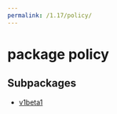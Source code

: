 ```yaml
---
permalink: /1.17/policy/
---
```


# package policy



## Subpackages

* [v1beta1](policy-v1beta1.md)